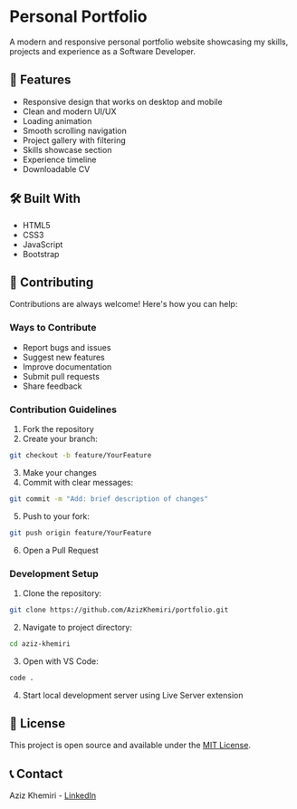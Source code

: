 # Personal Portfolio

A modern and responsive personal portfolio website showcasing my skills, projects and experience as a Software Developer.

## 🚀 Features

- Responsive design that works on desktop and mobile
- Clean and modern UI/UX
- Loading animation 
- Smooth scrolling navigation
- Project gallery with filtering
- Skills showcase section
- Experience timeline
- Downloadable CV

## 🛠️ Built With

- HTML5
- CSS3 
- JavaScript
- Bootstrap

## 🤝 Contributing

Contributions are always welcome! Here's how you can help:

### Ways to Contribute
- Report bugs and issues
- Suggest new features
- Improve documentation
- Submit pull requests
- Share feedback

### Contribution Guidelines
1. Fork the repository
2. Create your branch: 
```bash
git checkout -b feature/YourFeature
```
3. Make your changes
4. Commit with clear messages:
```bash
git commit -m "Add: brief description of changes"
```
5. Push to your fork:
```bash
git push origin feature/YourFeature
```
6. Open a Pull Request

### Development Setup
1. Clone the repository:
```bash
git clone https://github.com/AzizKhemiri/portfolio.git
```
2. Navigate to project directory:
```bash
cd aziz-khemiri
```
3. Open with VS Code:
```bash
code .
```
4. Start local development server using Live Server extension

## 📝 License

This project is open source and available under the [MIT License](LICENSE).

## 📞 Contact

Aziz Khemiri - [LinkedIn](https://www.linkedin.com/in/azizkhemiri/)
